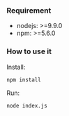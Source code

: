 ### Requirement
- nodejs:  >=9.9.0
- npm: >=5.6.0

### How to use it

Install:
```
npm install
```
Run: 
```
node index.js
```
